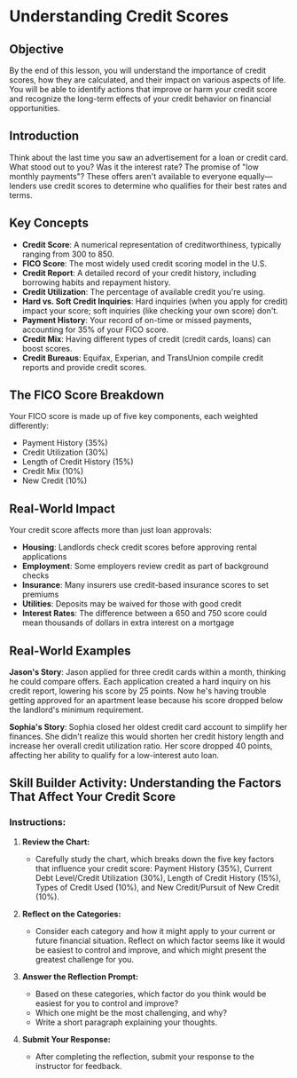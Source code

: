 # Understanding Credit Scores

## Objective

By the end of this lesson, you will understand the importance of credit scores, how they are calculated, and their impact on various aspects of life. You will be able to identify actions that improve or harm your credit score and recognize the long-term effects of your credit behavior on financial opportunities.

## Introduction

Think about the last time you saw an advertisement for a loan or credit card. What stood out to you? Was it the interest rate? The promise of "low monthly payments"? These offers aren't available to everyone equally—lenders use credit scores to determine who qualifies for their best rates and terms.

## Key Concepts

- **Credit Score**: A numerical representation of creditworthiness, typically ranging from 300 to 850.
- **FICO Score**: The most widely used credit scoring model in the U.S.
- **Credit Report**: A detailed record of your credit history, including borrowing habits and repayment history.
- **Credit Utilization**: The percentage of available credit you're using.
- **Hard vs. Soft Credit Inquiries**: Hard inquiries (when you apply for credit) impact your score; soft inquiries (like checking your own score) don't.
- **Payment History**: Your record of on-time or missed payments, accounting for 35% of your FICO score.
- **Credit Mix**: Having different types of credit (credit cards, loans) can boost scores.
- **Credit Bureaus**: Equifax, Experian, and TransUnion compile credit reports and provide credit scores.

## The FICO Score Breakdown

Your FICO score is made up of five key components, each weighted differently:

- Payment History (35%)
- Credit Utilization (30%)
- Length of Credit History (15%)
- Credit Mix (10%)
- New Credit (10%)

## Real-World Impact

Your credit score affects more than just loan approvals:

- **Housing**: Landlords check credit scores before approving rental applications
- **Employment**: Some employers review credit as part of background checks
- **Insurance**: Many insurers use credit-based insurance scores to set premiums
- **Utilities**: Deposits may be waived for those with good credit
- **Interest Rates**: The difference between a 650 and 750 score could mean thousands of dollars in extra interest on a mortgage

## Real-World Examples

**Jason's Story**: Jason applied for three credit cards within a month, thinking he could compare offers. Each application created a hard inquiry on his credit report, lowering his score by 25 points. Now he's having trouble getting approved for an apartment lease because his score dropped below the landlord's minimum requirement.

**Sophia's Story**: Sophia closed her oldest credit card account to simplify her finances. She didn't realize this would shorten her credit history length and increase her overall credit utilization ratio. Her score dropped 40 points, affecting her ability to qualify for a low-interest auto loan.

## Skill Builder Activity: Understanding the Factors That Affect Your Credit Score

### Instructions:

1. **Review the Chart:**
   - Carefully study the chart, which breaks down the five key factors that influence your credit score: Payment History (35%), Current Debt Level/Credit Utilization (30%), Length of Credit History (15%), Types of Credit Used (10%), and New Credit/Pursuit of New Credit (10%).

2. **Reflect on the Categories:**
   - Consider each category and how it might apply to your current or future financial situation. Reflect on which factor seems like it would be easiest to control and improve, and which might present the greatest challenge for you.

3. **Answer the Reflection Prompt:**
   - Based on these categories, which factor do you think would be easiest for you to control and improve?
   - Which one might be the most challenging, and why?
   - Write a short paragraph explaining your thoughts.

4. **Submit Your Response:**
   - After completing the reflection, submit your response to the instructor for feedback.
